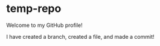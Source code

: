 # temp-repo

Welcome to my GitHub profile!

I have created a branch, created a file, and made a commit!
